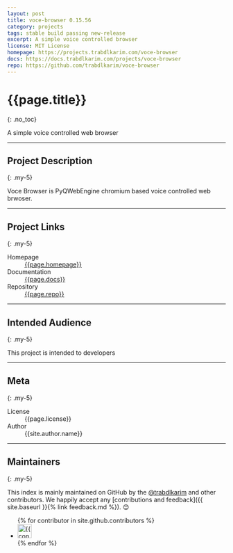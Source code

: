```yaml
---
layout: post
title: voce-browser 0.15.56
category: projects
tags: stable build passing new-release
excerpt: A simple voice controlled browser
license: MIT License
homepage: https://projects.trabdlkarim.com/voce-browser
docs: https://docs.trabdlkarim.com/projects/voce-browser
repo: https://github.com/trabdlkarim/voce-browser
---
```


#  <i class="fa fa-cube"></i> {{page.title}}
{: .no_toc}

A simple voice controlled web browser

---

## Project Description
{: .my-5}

Voce Browser is PyQWebEngine chromium based voice controlled web brwoser.

---

## Project Links
{: .my-5}

<dl>
  <dt> <i class="fa fa-info-circle"></i> Homepage</dt>
  <dd><a href="{{page.homepage}}" target="_blank">{{page.homepage}}</a></dd>
  <dt> <i class="fa fa-book"></i> Documentation</dt>
  <dd><a href="{{page.docs}}" target="_blank">{{page.docs}}</a></dd>
  <dt> <i class="fa fa-github"></i> Repository</dt>
  <dd><a href="{{page.repo}}" target="_blank">{{page.repo}}</a></dd>
</dl>

---

## Intended Audience
{: .my-5}

This project is intended to developers 

---

## Meta
{: .my-5}

<dl>
  <dt>License</dt>
  <dd>{{page.license}}</dd>
  <dt>Author</dt>
  <dd>{{site.author.name}}</dd>
</dl>

---

## Maintainers
{: .my-5}

This index is mainly maintained on GitHub by the <a href="https://github.com/trabdlkarim" target="_blank">@trabdlkarim</a> and other contributors. We happily accept any [contributions and feedback]({{ site.baseurl }}{% link feedback.md %}). 😊

<ul class="list-style-none">
{% for contributor in site.github.contributors %}
  <li class="d-inline-block mr-1">
     <a href="{{ contributor.html_url }}"><img src="{{ contributor.avatar_url }}" width="32" height="32" alt="{{ contributor.login }}"/></a>
  </li>
{% endfor %}
</ul>
